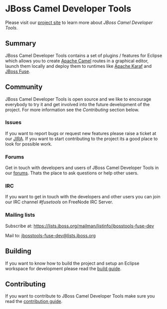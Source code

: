 # JBoss Camel Developer Tools
Please visit our [project site](http://tools.jboss.org/features/apachecamel.html) to learn more about _JBoss Camel Developer Tools_.

## Summary
JBoss Camel Developer Tools contains a set of plugins / features for Eclipse which allows you to create [Apache Camel](http://camel.apache.org) routes in a graphical editor, launch them locally and deploy them to runtimes like [Apache Karaf](http://karaf.apache.org) and [JBoss Fuse](http://www.jboss.org/products/fuse/overview).

## Community
JBoss Camel Developer Tools is open source and we like to encourage everybody to try it and get involved into the future development of the project. For more information see the *Contributing* section below.

### Issues
If you want to report bugs or request new features please raise a ticket at our [JIRA](https://issues.jboss.org/browse/FUSETOOLS). If you want to start contributing to the project its a good place to look for possible work.

### Forums
Get in touch with developers and users of JBoss Camel Developer Tools in our [forums](https://community.jboss.org/en/products/fuse). Thats the place to ask questions or help other users.

### IRC
If you want to get in touch with the developers and other users you can join our IRC channel *#fusetools* on FreeNode IRC Server.

### Mailing lists
Subscribe at: https://lists.jboss.org/mailman/listinfo/jbosstools-fuse-dev

Mail to: jbosstools-fuse-dev@lists.jboss.org

## Building
If you want to know how to build the project and setup an Eclipse workspace for development please read the [build guide](https://github.com/fusesource/fuseide/blob/master/Build.md "Build Guide"). 

## Contributing
If you want to contribute to JBoss Camel Developer Tools make sure you read the [contribution guide](https://github.com/fusesource/fuseide/blob/master/Contributing.md "Contribution Guide").
